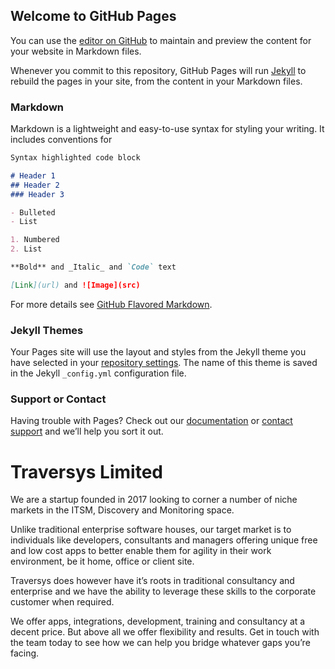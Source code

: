 ## Welcome to GitHub Pages

You can use the [editor on GitHub](https://github.com/traversys/traversys.github.io/edit/main/README.md) to maintain and preview the content for your website in Markdown files.

Whenever you commit to this repository, GitHub Pages will run [Jekyll](https://jekyllrb.com/) to rebuild the pages in your site, from the content in your Markdown files.

### Markdown

Markdown is a lightweight and easy-to-use syntax for styling your writing. It includes conventions for

```markdown
Syntax highlighted code block

# Header 1
## Header 2
### Header 3

- Bulleted
- List

1. Numbered
2. List

**Bold** and _Italic_ and `Code` text

[Link](url) and ![Image](src)
```

For more details see [GitHub Flavored Markdown](https://guides.github.com/features/mastering-markdown/).

### Jekyll Themes

Your Pages site will use the layout and styles from the Jekyll theme you have selected in your [repository settings](https://github.com/traversys/traversys.github.io/settings/pages). The name of this theme is saved in the Jekyll `_config.yml` configuration file.

### Support or Contact

Having trouble with Pages? Check out our [documentation](https://docs.github.com/categories/github-pages-basics/) or [contact support](https://support.github.com/contact) and we’ll help you sort it out.



# Traversys Limited

We are a startup founded in 2017 looking to corner a number of niche markets in the ITSM, Discovery and Monitoring space.

Unlike traditional enterprise software houses, our target market is to individuals like developers, consultants and managers offering unique free and low cost apps to better enable them for agility in their work environment, be it home, office or client site.

Traversys does however have it’s roots in traditional consultancy  and enterprise and we have the ability to leverage these skills to the corporate customer when required.

We offer apps, integrations, development, training and consultancy at a decent price. But above all we offer flexibility and results. Get in touch with the team today to see how we can help you bridge whatever gaps you’re facing.
